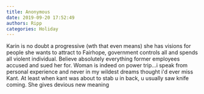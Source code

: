 ```yaml
---
title: Anonymous
date: 2019-09-20 17:52:49
authors: Ripp
categories: Holiday
---
```


 Karin is no doubt a progressive (wth that even means) she has visions for people she wants to attract to Fairhope, government controls all and spends all violent individual. Believe absolutely everything former employees accused and sued her for. Woman is indeed on power trip...i speak from personal experience and never in my wildest dreams thought i'd ever miss Kant. At least when kant was about to stab u in back, u usually saw knife coming. She gives devious new meaning